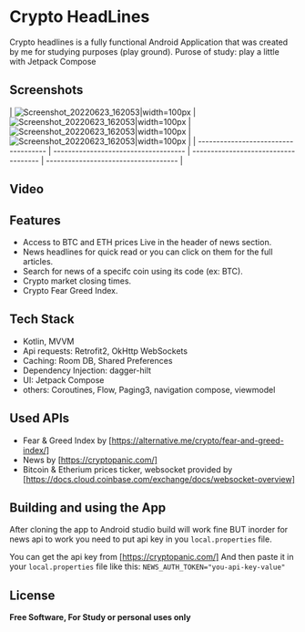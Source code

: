 # Crypto HeadLines

Crypto headlines is a fully functional Android Application that was created by me for studying purposes (play ground).
Purose of study: play a little with Jetpack Compose

## Screenshots


| ![Screenshot_20220623_162053|width=100px](https://user-images.githubusercontent.com/52013876/175310529-be8d106c-596d-42da-9c95-87b87545e161.png) | ![Screenshot_20220623_162053|width=100px](https://user-images.githubusercontent.com/52013876/175310529-be8d106c-596d-42da-9c95-87b87545e161.png) | ![Screenshot_20220623_162053|width=100px](https://user-images.githubusercontent.com/52013876/175310529-be8d106c-596d-42da-9c95-87b87545e161.png) | ![Screenshot_20220623_162053|width=100px](https://user-images.githubusercontent.com/52013876/175310529-be8d106c-596d-42da-9c95-87b87545e161.png) |
| ------------------------------------ | ------------------------------------ | ------------------------------------ | ------------------------------------ |

## Video

## Features

- Access to BTC and ETH prices Live in the header of news section.
- News headlines for quick read or you can click on them for the full articles.
- Search for news of a specifc coin using its code (ex: BTC).
- Crypto market closing times.
- Crypto Fear Greed Index.

## Tech Stack
- Kotlin, MVVM
- Api requests: Retrofit2, OkHttp WebSockets
- Caching: Room DB, Shared Preferences
- Dependency Injection: dagger-hilt
- UI: Jetpack Compose
- others: Coroutines, Flow, Paging3, navigation compose, viewmodel

## Used APIs
- Fear & Greed Index by [https://alternative.me/crypto/fear-and-greed-index/]
- News by [https://cryptopanic.com/]
- Bitcoin & Etherium prices ticker, websocket provided by [https://docs.cloud.coinbase.com/exchange/docs/websocket-overview]

## Building and using the App
After cloning the app to Android studio build will work fine BUT inorder for news api to work you need to put api key in you `local.properties` file.

You can get the api key from [https://cryptopanic.com/]
And then paste it in your `local.properties` file like this:
`NEWS_AUTH_TOKEN="you-api-key-value"`

## License

**Free Software, For Study or personal uses only**

